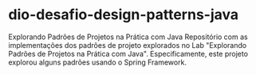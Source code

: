 # dio-desafio-design-patterns-java
Explorando Padrões de Projetos na Prática com Java Repositório com as implementações dos padrões de projeto explorados no Lab "Explorando Padrões de Projetos na Prática com Java". Especificamente, este projeto explorou alguns padrões usando o Spring Framework.
